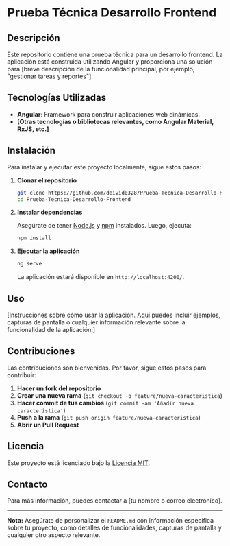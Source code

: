 # Prueba Técnica Desarrollo Frontend

## Descripción

Este repositorio contiene una prueba técnica para un desarrollo frontend. La aplicación está construida utilizando Angular y proporciona una solución para [breve descripción de la funcionalidad principal, por ejemplo, "gestionar tareas y reportes"].

## Tecnologías Utilizadas

- **Angular**: Framework para construir aplicaciones web dinámicas.
- **[Otras tecnologías o bibliotecas relevantes, como Angular Material, RxJS, etc.]**

## Instalación

Para instalar y ejecutar este proyecto localmente, sigue estos pasos:

1. **Clonar el repositorio**

    ```bash
    git clone https://github.com/deivid0328/Prueba-Tecnica-Desarrollo-Frontend.git
    cd Prueba-Tecnica-Desarrollo-Frontend
    ```

2. **Instalar dependencias**

    Asegúrate de tener [Node.js](https://nodejs.org/) y [npm](https://www.npmjs.com/) instalados. Luego, ejecuta:

    ```bash
    npm install
    ```

3. **Ejecutar la aplicación**

    ```bash
    ng serve
    ```

    La aplicación estará disponible en `http://localhost:4200/`.

## Uso

[Instrucciones sobre cómo usar la aplicación. Aquí puedes incluir ejemplos, capturas de pantalla o cualquier información relevante sobre la funcionalidad de la aplicación.]

## Contribuciones

Las contribuciones son bienvenidas. Por favor, sigue estos pasos para contribuir:

1. **Hacer un fork del repositorio**
2. **Crear una nueva rama** (`git checkout -b feature/nueva-caracteristica`)
3. **Hacer commit de tus cambios** (`git commit -am 'Añadir nueva característica'`)
4. **Push a la rama** (`git push origin feature/nueva-caracteristica`)
5. **Abrir un Pull Request**

## Licencia

Este proyecto está licenciado bajo la [Licencia MIT](LICENSE).

## Contacto

Para más información, puedes contactar a [tu nombre o correo electrónico].

---

**Nota:** Asegúrate de personalizar el `README.md` con información específica sobre tu proyecto, como detalles de funcionalidades, capturas de pantalla y cualquier otro aspecto relevante.
